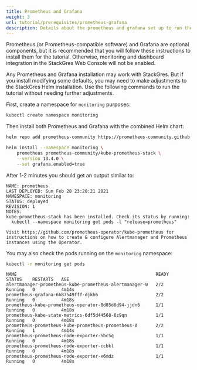 ```yaml
---
title: Prometheus and Grafana
weight: 3
url: tutorial/prerequisites/prometheus-grafana
description: Details about the prometheus and grafana set up to run the tutorial.
---
```


Prometheus (or Prometheus-compatible software) and Grafana are optional components, but it is recommended that you will
follow these instructions to install them for the tutorial. Otherwise, monitoring and dashboard integration in the
StackGres Web Console will not be enabled.

Any Prometheus and Grafana installation may work with StackGres. But if you install modifying some defaults, you may
need to make adjustments to the StackGres Helm installation. Use the following commands to run the tutorial without
needing further adjustments.

First, create a namespace for `monitoring` purposes:

```bash
kubectl create namespace monitoring
```

Then install both Prometheus and Grafana with the combined Helm chart:

```bash
helm repo add prometheus-community https://prometheus-community.github.io/helm-charts

helm install --namespace monitoring \
	prometheus prometheus-community/kube-prometheus-stack \
	--version 13.4.0 \
	--set grafana.enabled=true
```

After 1-2 minutes you should get an output similar to:

```plain
NAME: prometheus
LAST DEPLOYED: Sun Feb 28 23:28:21 2021
NAMESPACE: monitoring
STATUS: deployed
REVISION: 1
NOTES:
kube-prometheus-stack has been installed. Check its status by running:
  kubectl --namespace monitoring get pods -l "release=prometheus"

Visit https://github.com/prometheus-operator/kube-prometheus for instructions on how to create & configure Alertmanager and Prometheus instances using the Operator.
```

You may also check the pods running on the `monitoring` namespace:

```bash
kubectl -n monitoring get pods
```

```text
NAME                                                     READY   STATUS    RESTARTS   AGE
alertmanager-prometheus-kube-prometheus-alertmanager-0   2/2     Running   0          4m14s
prometheus-grafana-6b87549fff-djkh6                      2/2     Running   0          4m18s
prometheus-kube-prometheus-operator-8d85d6d94-jjdn6      1/1     Running   0          4m18s
prometheus-kube-state-metrics-6df5d44568-6z9qn           1/1     Running   0          4m18s
prometheus-prometheus-kube-prometheus-prometheus-0       2/2     Running   1          4m14s
prometheus-prometheus-node-exporter-5bc5q                1/1     Running   0          4m18s
prometheus-prometheus-node-exporter-ccbkl                1/1     Running   0          4m18s
prometheus-prometheus-node-exporter-x6mdz                1/1     Running   0          4m18s
```
